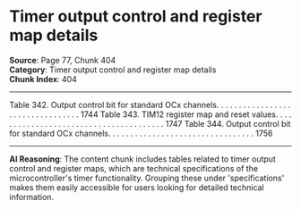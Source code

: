 # Timer output control and register map details

**Source**: Page 77, Chunk 404  
**Category**: Timer output control and register map details  
**Chunk Index**: 404

---

Table 342. Output control bit for standard OCx channels. . . . . . . . . . . . . . . . . . . . . . . . . . . . . . . . . 1744
Table 343. TIM12 register map and reset values. . . . . . . . . . . . . . . . . . . . . . . . . . . . . . . . . . . . . . . 1747
Table 344. Output control bit for standard OCx channels. . . . . . . . . . . . . . . . . . . . . . . . . . . . . . . . . 1756

---

**AI Reasoning**: The content chunk includes tables related to timer output control and register maps, which are technical specifications of the microcontroller's timer functionality. Grouping these under 'specifications' makes them easily accessible for users looking for detailed technical information.
